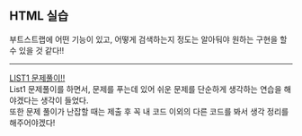 ## HTML 실습
부트스트랩에 어떤 기능이 있고, 어떻게 검색하는지 정도는 알아둬야 원하는 구현을 할 수 있을 것 같다!!

---

[LIST1 문제풀이!!](https://github.com/dlgkssk38/algorithm-study/tree/master/SWEA/List1)  
List1 문제풀이를 하면서, 문제를 푸는데 있어 쉬운 문제를 단순하게 생각하는 연습을 해야겠다는 생각이 들었다.  
또한 문제 풀이가 난잡할 때는 제출 후 꼭 내 코드 이외의 다른 코드를 봐서 생각 정리를 해주어야겠다!
